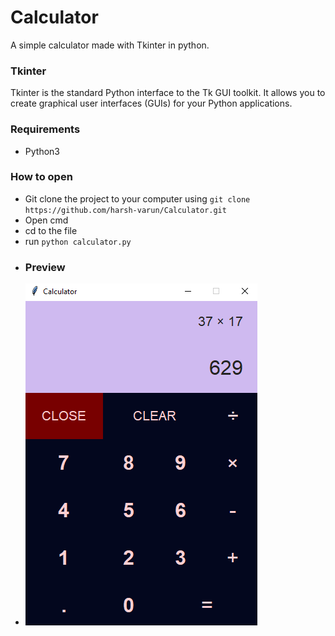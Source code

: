 # Calculator
A simple calculator made with Tkinter in python.
### Tkinter
Tkinter is the standard Python interface to the Tk GUI toolkit. It allows you to create graphical user interfaces (GUIs) for your Python applications.
### Requirements
- Python3
### How to open
- Git clone the project to your computer using `git clone https://github.com/harsh-varun/Calculator.git`
- Open cmd
- cd to the file
- run `python calculator.py`
- ### Preview
- <img src='preview.png' alt='preview-img'>
